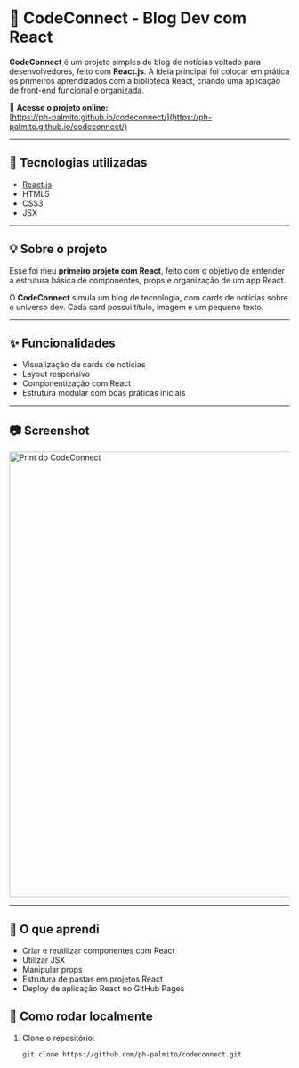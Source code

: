 # 📰 CodeConnect - Blog Dev com React

**CodeConnect** é um projeto simples de blog de notícias voltado para desenvolvedores, feito com **React.js**. A ideia principal foi colocar em prática os primeiros aprendizados com a biblioteca React, criando uma aplicação de front-end funcional e organizada.

🔗 **Acesse o projeto online:**  
[https://ph-palmito.github.io/codeconnect/](https://ph-palmito.github.io/codeconnect/)

---

## 🚀 Tecnologias utilizadas

- [React.js](https://reactjs.org/)
- HTML5
- CSS3
- JSX

---

## 💡 Sobre o projeto

Esse foi meu **primeiro projeto com React**, feito com o objetivo de entender a estrutura básica de componentes, props e organização de um app React.

O **CodeConnect** simula um blog de tecnologia, com cards de notícias sobre o universo dev. Cada card possui título, imagem e um pequeno texto.

---

## ✨ Funcionalidades

- Visualização de cards de notícias
- Layout responsivo
- Componentização com React
- Estrutura modular com boas práticas iniciais

---

## 📷 Screenshot

<img src="https://github.com/user-attachments/assets/71c3ce8e-03a8-4096-ab70-b36714b129e9" alt="Print do CodeConnect" width="800"/>  


---

## 🧠 O que aprendi

- Criar e reutilizar componentes com React
- Utilizar JSX
- Manipular props
- Estrutura de pastas em projetos React
- Deploy de aplicação React no GitHub Pages



## 📁 Como rodar localmente

1. Clone o repositório:
   ```bash
   git clone https://github.com/ph-palmito/codeconnect.git
